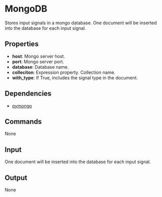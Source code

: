 MongoDB
===========

Stores input signals in a mongo database. One document will be inserted into the database for each input signal.

Properties
--------------

-   **host**: Mongo server host.
-   **port**: Mongo server port.
-   **database**: Database name.
-   **colleciton**: Expression property. Collection name.
-   **with_type**: If True, includes the signal type in the document.

Dependencies
----------------

-   [pymongo](https://pypi.python.org/pypi/pymongo/)

Commands
----------------
None

Input
-------
One document will be inserted into the database for each input signal.

Output
---------
None
